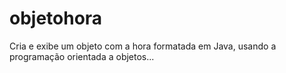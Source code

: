 # objetohora
Cria e exibe um objeto com a hora formatada em Java, usando a programação orientada a objetos...
